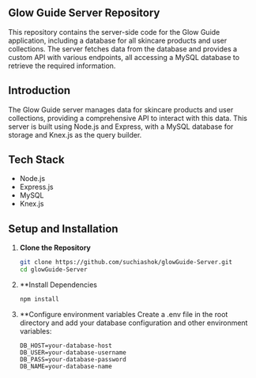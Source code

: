 ## Glow Guide Server Repository

This repository contains the server-side code for the Glow Guide application, including a database for all skincare products and user collections. The server fetches data from the database and provides a custom API with various endpoints, all accessing a MySQL database to retrieve the required information.

## Introduction

The Glow Guide server manages data for skincare products and user collections, providing a comprehensive API to interact with this data. This server is built using Node.js and Express, with a MySQL database for storage and Knex.js as the query builder.

## Tech Stack 

- Node.js
- Express.js
- MySQL
- Knex.js

## Setup and Installation 

1. **Clone the Repository**

   ```bash
   git clone https://github.com/suchiashok/glowGuide-Server.git
   cd glowGuide-Server

2. **Install Dependencies 
    ```bash
    npm install

3. **Configure environment variables 
Create a .env file in the root directory and add your database configuration and other environment variables:
    ```env
    DB_HOST=your-database-host
    DB_USER=your-database-username
    DB_PASS=your-database-password
    DB_NAME=your-database-name
